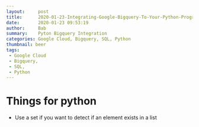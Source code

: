 ```yaml
---
layout:     post
title:      2020-01-23-Integrating-Google-Bigquery-To-Your-Python-Programs
date:       2020-01-23 09:53:19
author:     Bab
summary:    Pyton Bigquery Integration
categories: Google Cloud, Bigquery, SQL, Python
thumbnail: beer
tags:
 - Google Cloud
 - Bigquery, 
 - SQL, 
 - Python
---
```


# Things for python
- Use a set if you want to detect if an element exists in a list

